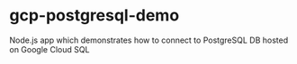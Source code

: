 # gcp-postgresql-demo
Node.js app which demonstrates how to connect to PostgreSQL DB hosted on Google Cloud SQL
